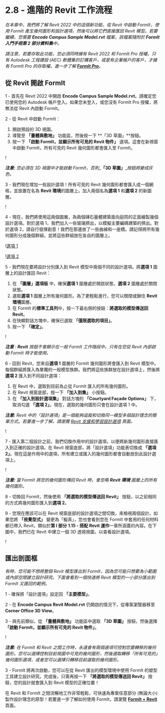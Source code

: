 # 2.8 - 進階的 Revit 工作流程

_在本章中，我們將了解 Revit 2022 中的這個新功能，從 Revit 中啟動 FormIt，使用 FormIt 產生幾何圖形和設計選項，然後可以將它們直接匯回 Revit 模型。若要繼續，您需要_ _**Encode Campus Sample Model.rvt**_ _檔案，該檔案隨附於_ _**FormIt 入門手冊第 2 部分資料集**中。_

_請注意，若要存取此功能，您必須同時擁有 Revit 2022 和 FormIt Pro 授權。只有 Autodesk 工程建設 (AEC) 軟體集的訂購客戶，或是有企業帳戶的客戶，才擁有 FormIt Pro 的存取權。進一步了解 _[_**FormIt Pro**_](https://formit.autodesk.com/#pro-callout)_。_

## 從 Revit 開啟 FormIt

1 - 首先在 Revit 2022 中開啟 **Encode Campus Sample Model.rvt**。請確定您已使用您的 Autodesk 帳戶登入。如果您未登入，或您沒有 FormIt Pro 授權，將無法從 Revit 內啟動 FormIt。

2 - 從 Revit 中啟動 FormIt：

1. 開啟預設的 3D 視圖。
2. 導覽至 **「量體與敷地」** 功能區，然後按一下 **「3D 草圖」**按鈕。
3. 按一下 **「啟動 FormIt，並顯示所有可見的 Revit 物件」** 選項。這會在新視窗中啟動 FormIt，所有可見的 Revit 幾何圖形都會匯入至 FormIt。

\![](<../../.gitbook/assets/0 (22).png>)

_**注意:**_ _您必須在 3D 視圖中才能啟動 FormIt，否則__**「3D 草圖」**__按鈕將變成灰色。_

3 - 我們現在增加一些設計選項！所有可見的 Revit 幾何圖形都會匯入成一個網格，並放置在名為 **Revit 環境**的圖層上。加入兩個名為**選項 1** 和**選項 2** 的新圖層。

\![](<../../.gitbook/assets/1 (23) (1).png>)

4 - 現在，我們將使用這兩個圖層，為兩個磚石量體建築面向庭院的正面繪製幾個設計選項。對於選項 1，我們加入一些玻璃擠出，以模擬主要編碼建築的擠出。對於選項 2，請自行發揮創意！我們在那邊放了一些曲線和一座橋。請記得將所有幾何圖形分成幾個群組，並將這些群組放在各自的圖層上。

\![選項 1](<../../.gitbook/assets/2 (23) (1).png>)

\![選項 2](<../../.gitbook/assets/3 (20) (1).png>)

5 - 我們現在要將設計分別匯入到 Revit 模型中兩個不同的設計選項。將**選項 1** 圖層上的設計匯回 Revit：

1. 在 **「圖層」選項板** 中，確保**選項 1** 圖層處於開啟狀態，**選項 2** 圖層處於關閉狀態。
2. 選取**選項 1** 圖層上所有幾何圖形。為了更輕鬆進行，您可以關閉或鎖住 **Revit 環境**圖層。
3. 在 FormIt 的**標準工具列**中，按一下最右側的按鈕：**將選取的模型傳送回 Revit**。
4. 在快顯對話方塊中，確保已選取 **「僅限選取的項目」**。
5. 按一下 **「確定」**。

\![](<../../.gitbook/assets/4 (19) (1).png>)

_**注意**_ _:_ _**Revit**_ _按鈕不會顯示在一般 FormIt 工作階段中。只有在您從 Revit 內部啟動 FormIt 時才能使用。_

6 - 回到 Revit，您來自**選項 1** 圖層的 FormIt 幾何圖形將會匯入到 Revit 模型中。每個群組將匯入為單獨的一般模型族群。我們將這些族群放在設計選項上，然後將**選項 2** 匯入到不同設計選項：

1. 在 Revit 中，選取到目前為止從 FormIt 匯入的所有幾何圖形。
2. 在 Revit 視窗底部，按一下 **「加入到集」** 小按鈕。
3. 在 **「加入到設計選項集」** 對話方塊的 **「Courtyard Façade Options」** 下，取消勾選 **「選項 2」**。現在，選取的幾何圖形只會在設計選項 1 中。

_**注意:**_ _Revit 中的「設計選項」是一個能夠追蹤和切換同一模型多個設計理念的簡單方式。若要進一步了解，請瀏覽_ [_Revit 支援和學習設計選項_](https://knowledge.autodesk.com/support/revit-products/learn-explore/caas/CloudHelp/cloudhelp/2021/ENU/Revit-Model/files/GUID-D48B1E7E-BC34-414E-85BD-790F199BB2C0-htm.html) _頁面。_

\![](<../../.gitbook/assets/5 (18).png>)

7 - 匯入第二個設計之前，我們切換作用中的設計選項，以便將新幾何圖形直接匯入到正確的設計選項。在 Revit 視窗底部，將「設計選項」功能表切換成 **「選項 2」**。現在這是作用中的選項，所有建立或匯入的幾何圖形都會自動放到此設計選項上。

\![](<../../.gitbook/assets/6 (15).png>)

_**注意:**_ _當 FormIt 將您的幾何圖形傳回 Revit 時，會忽略_ _**Revit 環境**_ _圖層上的所有幾何圖形。_

8 - 切換回 FormIt，然後使用 **「將選取的模型傳送回 Revit」** 按鈕，以之前相同的方式將幾何圖形匯入到**選項 2**。

9 - 您現在應該可以在 Revit 視窗底部的設計選項之間切換，來檢視兩個設計。如果您將 **「視覺型式」** 變更為「擬真」，您也會看到您在 FormIt 中套用的任何材料都已帶入 Revit，類似於**第 I 部分** **1.15 - 搭配 Revit 運作**一章所涵蓋的內容。在下圖中，我們已在 Revit 中建立一個 3D 透視視圖，以查看設計選項。

\![](<../../.gitbook/assets/7 (10).png>)

## 匯出剖面框

_有時，您可能不想將整個 Revit 模型匯出到 FormIt，因為您可能只想要為小範圍或內部空間建立設計研究。下面會看到一個快速將 Revit 模型的一小部分匯出到 FormIt 又匯回的範例。_

1 - 確保將「設計選項」設定回 **「主要模型」**。

2 - 在 **Encode Campus Revit Model.rvt** 仍開啟的情況下，從專案瀏覽器移至 **Corner Office 3D View**。

3 - 與先前類似，從 **「量體與敷地」** 功能區中選取 **「3D 草圖」** 按鈕，然後選擇 **「啟動 FormIt，並顯示所有可見的 Revit 物件」**。

\![](<../../.gitbook/assets/8 (10) (1).png>)

_**注意:**_ _在 FormIt 和 Revit 之間工作時，永遠會有兩個選項可控制您要轉移的幾何圖形。您可以選擇控制目前視圖中可見的幾何圖形，然後選取轉移「所有可見的」幾何圖形選項，或者您可以選擇只轉移目前選取的幾何圖形。_

3 - FormIt 將再次啟動，您可以在從 Revit 匯出的模型環境中使用 FormIt 的塑型工具建立設計研究。完成後，只需再按一下 **「將選取的模型傳送回 Revit」** 按鈕，您的設計就會匯入到 Revit 模型的正確位置！

在 Revit 和 FormIt 之間流暢地工作非常輕鬆，可快速為專案任意部分 (無論大小) 製作設計理念的原型！若要進一步了解如何使用 FormIt，請瀏覽 [**FormIt + Revit**](https://formit.autodesk.com/page/formit-revit#:\~:text=FormIt%20Groups%20become%20Revit%20Mass,using%20Revit%202018%20and%20newer.) 頁面。
